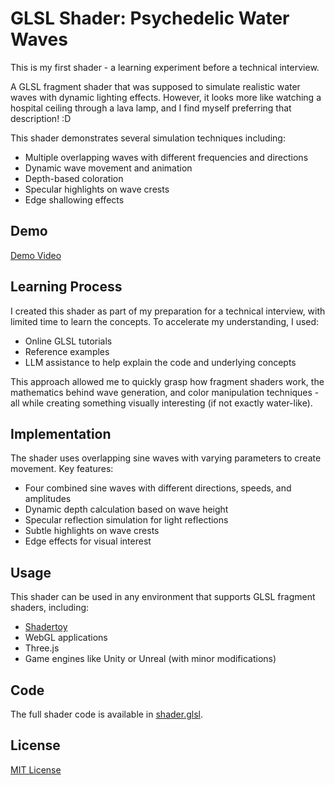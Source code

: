 # GLSL Shader: Psychedelic Water Waves

This is my first shader - a learning experiment before a technical interview.

A GLSL fragment shader that was supposed to simulate realistic water waves with dynamic lighting effects. However, it looks more like watching a hospital ceiling through a lava lamp, and I find myself preferring that description! :D 

This shader demonstrates several simulation techniques including:
- Multiple overlapping waves with different frequencies and directions
- Dynamic wave movement and animation
- Depth-based coloration
- Specular highlights on wave crests
- Edge shallowing effects

## Demo

[Demo Video](./demo/shader-demo.webm)

## Learning Process

I created this shader as part of my preparation for a technical interview, with limited time to learn the concepts. To accelerate my understanding, I used:
- Online GLSL tutorials
- Reference examples
- LLM assistance to help explain the code and underlying concepts

This approach allowed me to quickly grasp how fragment shaders work, the mathematics behind wave generation, and color manipulation techniques - all while creating something visually interesting (if not exactly water-like).

## Implementation

The shader uses overlapping sine waves with varying parameters to create movement. Key features:
- Four combined sine waves with different directions, speeds, and amplitudes
- Dynamic depth calculation based on wave height
- Specular reflection simulation for light reflections
- Subtle highlights on wave crests
- Edge effects for visual interest

## Usage

This shader can be used in any environment that supports GLSL fragment shaders, including:
- [Shadertoy](https://www.shadertoy.com/)
- WebGL applications
- Three.js
- Game engines like Unity or Unreal (with minor modifications)

## Code

The full shader code is available in [shader.glsl](./shader.glsl).

## License

[MIT License](./LICENSE)
